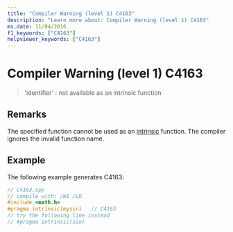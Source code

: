 ```yaml
---
title: "Compiler Warning (level 1) C4163"
description: "Learn more about: Compiler Warning (level 1) C4163"
ms.date: 11/04/2016
f1_keywords: ["C4163"]
helpviewer_keywords: ["C4163"]
---
```

# Compiler Warning (level 1) C4163

> 'identifier' : not available as an intrinsic function

## Remarks

The specified function cannot be used as an [intrinsic](../../preprocessor/intrinsic.md) function. The compiler ignores the invalid function name.

## Example

The following example generates C4163:

```cpp
// C4163.cpp
// compile with: /W1 /LD
#include <math.h>
#pragma intrinsic(mysin)   // C4163
// try the following line instead
// #pragma intrinsic(sin)
```
